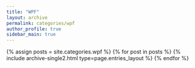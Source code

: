 ```yaml
---
title: "WPF"
layout: archive
permalink: categories/wpf
author_profile: true
sidebar_main: true
---
```



{% assign posts = site.categories.wpf %}
{% for post in posts %} {% include archive-single2.html type=page.entries_layout %} {% endfor %}

